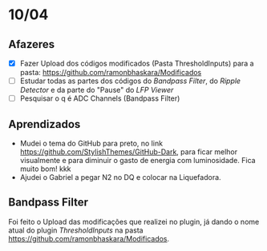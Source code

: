 # 10/04

## Afazeres

- [x] Fazer Upload dos códigos modificados (Pasta ThresholdInputs) para a pasta: https://github.com/ramonbhaskara/Modificados
- [ ] Estudar todas as partes dos códigos do *Bandpass Filter*, do *Ripple Detector* e da parte do "Pause" do *LFP Viewer*
- [ ] Pesquisar o q é ADC Channels (Bandpass Filter)

## Aprendizados

- Mudei o tema do GitHub para preto, no link https://github.com/StylishThemes/GitHub-Dark, para ficar melhor visualmente e para diminuir o gasto de energia com luminosidade. Fica muito bom! kkk
- Ajudei o Gabriel a pegar N2 no DQ e colocar na Liquefadora.

## Bandpass Filter

Foi feito o Upload das modificações que realizei no plugin, já dando o nome atual do plugin *ThresholdInputs* na pasta https://github.com/ramonbhaskara/Modificados. 
